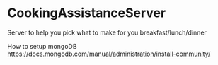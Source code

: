 # CookingAssistanceServer
Server to help you pick what to make for you breakfast/lunch/dinner

How to setup mongoDB
https://docs.mongodb.com/manual/administration/install-community/